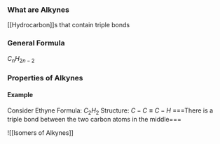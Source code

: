 ### What are Alkynes
[[Hydrocarbon]]s that contain triple bonds
### General Formula
$C_nH_{2n-2}$
### Properties of Alkynes
#### Example
Consider Ethyne
Formula: $C_2H_2$
Structure: $C-C\equiv C-H$
===There is a triple bond between the two carbon atoms in the middle===

![[Isomers of Alkynes]]

